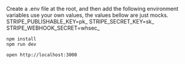 Create a .env file at the root, and then add the following environment variables
use your own values, the values bellow are just mocks.
STRIPE_PUBLISHABLE_KEY=pk_
STRIPE_SECRET_KEY=sk_
STRIPE_WEBHOOK_SECRET=whsec_

```
npm install
npm run dev
```

```
open http://localhost:3000
```
